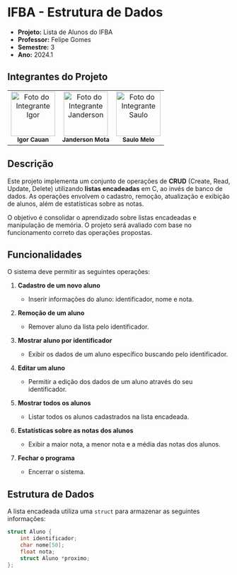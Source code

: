 # IFBA - Estrutura de Dados

- **Projeto:** Lista de Alunos do IFBA
- **Professor:** Felipe Gomes
- **Semestre:** 3
- **Ano:** 2024.1

## Integrantes do Projeto

<table>
  <tr>
    <td align="center">
      <img src="https://avatars.githubusercontent.com/u/165097289?v=4" width="100px;" alt="Foto do Integrante Igor"/><br />
      <sub><b>Igor Cauan</b></sub>
    </td>
    <td align="center">
      <img src="https://avatars.githubusercontent.com/u/80362674?v=4" width="100px;" alt="Foto do Integrante Janderson"/><br />
      <sub><b>Janderson Mota</b></sub>
    </td>
    <td align="center">
      <img src="https://avatars.githubusercontent.com/u/157417082?v=4" width="100px;" alt="Foto do Integrante Saulo"/><br />
      <sub><b>Saulo Melo</b></sub>
    </td>
  </tr>
</table>

## Descrição

Este projeto implementa um conjunto de operações de **CRUD** (Create, Read, Update, Delete) utilizando **listas encadeadas** em C, ao invés de banco de dados. As operações envolvem o cadastro, remoção, atualização e exibição de alunos, além de estatísticas sobre as notas.

O objetivo é consolidar o aprendizado sobre listas encadeadas e manipulação de memória. O projeto será avaliado com base no funcionamento correto das operações propostas.

## Funcionalidades

O sistema deve permitir as seguintes operações:

1. **Cadastro de um novo aluno**
   - Inserir informações do aluno: identificador, nome e nota.
   
2. **Remoção de um aluno**
   - Remover aluno da lista pelo identificador.

3. **Mostrar aluno por identificador**
   - Exibir os dados de um aluno específico buscando pelo identificador.

4. **Editar um aluno**
   - Permitir a edição dos dados de um aluno através do seu identificador.

5. **Mostrar todos os alunos**
   - Listar todos os alunos cadastrados na lista encadeada.

6. **Estatísticas sobre as notas dos alunos**
   - Exibir a maior nota, a menor nota e a média das notas dos alunos.

7. **Fechar o programa**
   - Encerrar o sistema.

## Estrutura de Dados

A lista encadeada utiliza uma `struct` para armazenar as seguintes informações:

```c
struct Aluno {
    int identificador;
    char nome[50];
    float nota;
    struct Aluno *proximo;
};
